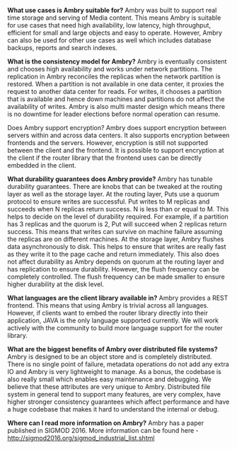 **What use cases is Ambry suitable for?**
Ambry was built to support real time storage and serving of Media content. This means Ambry is suitable for use cases that need high availability, low latency, high throughput, efficient for small and large objects and easy to operate. However, Ambry can also be used for other use cases as well which includes database backups, reports and search indexes.

**What is the consistency model for Ambry?**
Ambry is eventually consistent and chooses high availability and works under network partitions. The replication in Ambry reconciles the replicas when the network partition is restored. When a partition is not available in one data center, it proxies the request to another data center for reads. For writes, it chooses a partition that is available and hence down machines and partitions do not affect the availability of writes. Ambry is also multi master design which means there is no downtime for leader elections before normal operation can resume.

Does Ambry support encryption?
Ambry does support encryption between servers within and across data centers. It also supports encryption between frontends and the servers. However, encryption is still not supported between the client and the frontend. It is possible to support encryption at the client if the router library that the frontend uses can be directly embedded in the client.

**What durability guarantees does Ambry provide?**
Ambry has tunable durability guarantees. There are knobs that can be tweaked at the routing layer as well as the storage layer. At the routing layer, Puts use a quorum protocol to ensure writes are successful. Put writes to M replicas and succeeds when N replicas return success. N is less than or equal to M. This helps to decide on the level of durability required. For example, if a partition has 3 replicas and the quorum is 2, Put will succeed when 2 replicas return success. This means that writes can survive on machine failure assuming the replicas are on different machines. At the storage layer, Ambry flushes data asynchronously to disk. This helps to ensure that writes are really fast as they write it to the page cache and return immediately. This also does not affect durability as Ambry depends on quorum at the routing layer and has replication to ensure durability. However, the flush frequency can be completely controlled. The flush frequency can be made smaller to ensure higher durability at the disk level. 

**What languages are the client library available in?**
Ambry provides a REST frontend. This means that using Ambry is trivial across all languages. However, if clients want to embed the router library directly into their application, JAVA is the only language supported currently. We will work actively with the community to build more language support for the router library.

**What are the biggest benefits of Ambry over distributed file systems?**
Ambry is designed to be an object store and is completely distributed. There is no single point of failure, metadata operations do not add any extra IO and Ambry is very lightweight to manage. As a bonus, the codebase is also really small which enables easy maintenance and debugging. We believe that these attributes are very unique to Ambry. Distributed file system in general tend to support many features, are very complex, have higher stronger consistency guarantees which affect performance and have a huge codebase that makes it hard to understand the internal or debug.

**Where can I read more information on Ambry?**
Ambry has a paper published in SIGMOD 2016. More information can be found here - http://sigmod2016.org/sigmod_industrial_list.shtml
